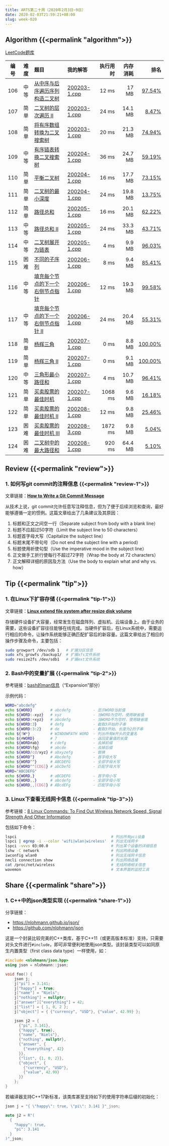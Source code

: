 ```yaml
---
title: ARTS第二十周（2020年2月3日~9日）
date: 2020-02-03T21:59:21+08:00
slug: week-020
---
```


## Algorithm {{<permalink "algorithm">}}

[LeetCode题库](https://leetcode-cn.com/problemset/all/)

| 编号 | 难度 | 题目 | 我的解答 | 执行用时 | 内存消耗 | 排名 |
|:----:|:----:|:-----|:---------|---------:|---------:|-----:|
| 106 | 中等 | [从中序与后序遍历序列构造二叉树](https://leetcode-cn.com/problems/construct-binary-tree-from-inorder-and-postorder-traversal/) | [200203-1.cpp](https://github.com/yanlinlin82/leetcode/blob/master/00106_construct-binary-tree-from-inorder-and-postorder-traversal/200203-1.cpp) | 12 ms | 17 MB | [97.54%](https://leetcode-cn.com/submissions/detail/45568376/) |
| 107 | 简单 | [二叉树的层次遍历 II](https://leetcode-cn.com/problems/binary-tree-level-order-traversal-ii/) | [200203-1.cpp](https://github.com/yanlinlin82/leetcode/blob/master/00107_binary-tree-level-order-traversal-ii/200203-1.cpp) | 24 ms | 14.1 MB | [8.47%](https://leetcode-cn.com/submissions/detail/45570357/) |
| 108 | 简单 | [将有序数组转换为二叉搜索树](https://leetcode-cn.com/problems/convert-sorted-array-to-binary-search-tree/) | [200203-1.cpp](https://github.com/yanlinlin82/leetcode/blob/master/00108_convert-sorted-array-to-binary-search-tree/200203-1.cpp) | 20 ms | 21.3 MB | [74.94%](https://leetcode-cn.com/submissions/detail/45572622/) |
| 109 | 中等 | [有序链表转换二叉搜索树](https://leetcode-cn.com/problems/convert-sorted-list-to-binary-search-tree/) | [200204-1.cpp](https://github.com/yanlinlin82/leetcode/blob/master/00109_convert-sorted-list-to-binary-search-tree/200204-1.cpp) | 36 ms | 24.7 MB | [59.19%](https://leetcode-cn.com/submissions/detail/45705211/) |
| 110 | 简单 | [平衡二叉树](https://leetcode-cn.com/problems/balanced-binary-tree/) | [200204-1.cpp](https://github.com/yanlinlin82/leetcode/blob/master/00110_balanced-binary-tree/200204-1.cpp) | 16 ms | 17.7 MB | [73.15%](https://leetcode-cn.com/submissions/detail/45707306/) |
| 111 | 简单 | [二叉树的最小深度](https://leetcode-cn.com/problems/minimum-depth-of-binary-tree/) | [200204-1.cpp](https://github.com/yanlinlin82/leetcode/blob/master/00111_minimum-depth-of-binary-tree/200204-1.cpp) | 24 ms | 19.8 MB | [13.75%](https://leetcode-cn.com/submissions/detail/45709126/) |
| 112 | 简单 | [路径总和](https://leetcode-cn.com/problems/path-sum/) | [200205-1.cpp](https://github.com/yanlinlin82/leetcode/blob/master/00112_path-sum/200205-1.cpp) | 16 ms | 20.1 MB | [62.22%](https://leetcode-cn.com/submissions/detail/45759151/) |
| 113 | 中等 | [路径总和 II](https://leetcode-cn.com/problems/path-sum-ii/) | [200205-1.cpp](https://github.com/yanlinlin82/leetcode/blob/master/00113_path-sum-ii/200205-1.cpp) | 24 ms | 33.3 MB | [43.71%](https://leetcode-cn.com/submissions/detail/45759466/) |
| 114 | 中等 | [二叉树展开为链表](https://leetcode-cn.com/problems/flatten-binary-tree-to-linked-list/) | [200205-1.cpp](https://github.com/yanlinlin82/leetcode/blob/master/00114_flatten-binary-tree-to-linked-list/200205-1.cpp) | 4 ms | 9.9 MB | [96.03%](https://leetcode-cn.com/submissions/detail/45759661/) |
| 115 | 困难 | [不同的子序列](https://leetcode-cn.com/problems/distinct-subsequences/) | [200206-1.cpp](https://github.com/yanlinlin82/leetcode/blob/master/00115_distinct-subsequences/200206-1.cpp) | 8 ms | 9.4 MB | [85.41%](https://leetcode-cn.com/submissions/detail/45908211/) |
| 116 | 中等 | [填充每个节点的下一个右侧节点指针](https://leetcode-cn.com/problems/populating-next-right-pointers-in-each-node/) | [200206-1.cpp](https://github.com/yanlinlin82/leetcode/blob/master/00116_populating-next-right-pointers-in-each-node/200206-1.cpp) | 12 ms | 19.3 MB | [99.58%](https://leetcode-cn.com/submissions/detail/45910813/) |
| 117 | 中等 | [填充每个节点的下一个右侧节点指针 II](https://leetcode-cn.com/problems/populating-next-right-pointers-in-each-node-ii/) | [200206-1.cpp](https://github.com/yanlinlin82/leetcode/blob/master/00117_populating-next-right-pointers-in-each-node-ii/200206-1.cpp) | 24 ms | 20.4 MB | [55.31%](https://leetcode-cn.com/submissions/detail/45911091/) |
| 118 | 简单 | [杨辉三角](https://leetcode-cn.com/problems/pascals-triangle/) | [200207-1.cpp](https://github.com/yanlinlin82/leetcode/blob/master/00118_pascals-triangle/200207-1.cpp) | 0 ms | 8.8 MB | [100.00%](https://leetcode-cn.com/submissions/detail/46058522/) |
| 119 | 简单 | [杨辉三角 II](https://leetcode-cn.com/problems/pascals-triangle-ii/) | [200207-1.cpp](https://github.com/yanlinlin82/leetcode/blob/master/00119_pascals-triangle-ii/200207-1.cpp) | 0 ms | 9.1 MB | [100.00%](https://leetcode-cn.com/submissions/detail/46058660/) |
| 120 | 中等 | [三角形最小路径和](https://leetcode-cn.com/problems/triangle/) | [200207-1.cpp](https://github.com/yanlinlin82/leetcode/blob/master/00120_triangle/200207-1.cpp) | 4 ms | 10.7 MB | [96.41%](https://leetcode-cn.com/submissions/detail/46059125/) |
| 121 | 简单 | [买卖股票的最佳时机](https://leetcode-cn.com/problems/best-time-to-buy-and-sell-stock/) | [200207-1.cpp](https://github.com/yanlinlin82/leetcode/blob/master/00121_best-time-to-buy-and-sell-stock/200207-1.cpp) | 1068 ms | 9.6 MB | [16.18%](https://leetcode-cn.com/submissions/detail/46059292/) |
| 122 | 简单 | [买卖股票的最佳时机 II](https://leetcode-cn.com/problems/best-time-to-buy-and-sell-stock-ii/) | [200208-1.cpp](https://github.com/yanlinlin82/leetcode/blob/master/00122_best-time-to-buy-and-sell-stock-ii/200208-1.cpp) | 12 ms | 9.8 MB | [25.46%](https://leetcode-cn.com/submissions/detail/46192899/) |
| 123 | 困难 | [买卖股票的最佳时机 III](https://leetcode-cn.com/problems/best-time-to-buy-and-sell-stock-iii/) | [200208-3.cpp](https://github.com/yanlinlin82/leetcode/blob/master/00123_best-time-to-buy-and-sell-stock-iii/200208-3.cpp) | 1872 ms | 9.8 MB | [5.04%](https://leetcode-cn.com/submissions/detail/46200848/) |
| 124 | 困难 | [二叉树中的最大路径和](https://leetcode-cn.com/problems/binary-tree-maximum-path-sum/) | [200208-1.cpp](https://github.com/yanlinlin82/leetcode/blob/master/00124_binary-tree-maximum-path-sum/200208-1.cpp) | 920 ms | 64.4 MB | [5.10%](https://leetcode-cn.com/submissions/detail/46202002/) |

## Review {{<permalink "review">}}

### 1. 如何写git commit的注释信息 {{<permalink "review-1">}}

文章链接：**[How to Write a Git Commit Message](https://chris.beams.io/posts/git-commit/)**

从技术上说，git commit允许任意写注释信息，但为了便于后续浏览和查询，最好能够遵循一定的惯例。这篇文章给出了几条建议及其原因：

1. 标题和正文之间空一行（Separate subject from body with a blank line）
2. 标题不应超过50字符（Limit the subject line to 50 characters）
3. 标题首字母大写（Capitalize the subject line）
4. 标题末尾不带句号（Do not end the subject line with a period）
5. 标题使用祈使句型（Use the imperative mood in the subject line）
6. 正文做手工折行使每行不超过72字符（Wrap the body at 72 characters）
7. 正文解释详细的原因及方法（Use the body to explain what and why vs. how）

## Tip {{<permalink "tip">}}

### 1. 在Linux下扩容存储 {{<permalink "tip-1">}}

文章链接：**[Linux extend file system after resize disk volume](https://www.cyberciti.biz/faq/linux-extend-file-system-after-resize-disk-volume/)**

存储硬件设备扩大容量，经常发生在磁盘阵列、虚拟机、云端设备上。由于业务的需要，这些设备扩容往往能够在线完成。当硬件扩容后，在Linux系统中，需要运行相应的命令，让操作系统能够正确匹配扩容后的新容量。这篇文章给出了相应的操作步骤及命令，主要包括：

```sh
sudo growpart /dev/sdb 1   # 扩展分区信息
sudo xfs_growfs /backup1/  # 扩展xfs文件系统
sudo resize2fs /dev/sdb1   # 扩展ext文件系统
```

### 2. Bash中的变量扩展 {{<permalink "tip-2">}}

参考链接：[bash的man信息](https://linux.die.net/man/1/bash)（“Expansion”部分）

示例代码：

```sh
WORD="abcdefg"
echo ${WORD}        # abcdefg          - 显示WORD当前值
echo ${WORD:-xyz}   # xyz              - 当WORD为空时，使用缺省值
echo ${WORD:+xyz}   # abcdefg          - 当WORD不为空时，使用缺省值
echo ${WORD:3}      # defg             - 截取3开始的子串
echo ${WORD:3:2}    # de               - 截取3开始、长度为2的子串
echo ${!W*}         # WINDOWPATH WORD  - 列出所有W开头的变量名
echo ${#WORD}       # 7                - 返回变量值的长度
echo ${WORD#ab}     # cdefg            - 去掉前缀
echo ${WORD%fg}     # abcde            - 去掉后缀
echo ${WORD/cd/xyz} # abxyzefg         - 替换
echo ${WORD^}       # Abcdefg          - 首字母大写
echo ${WORD^^}      # ABCDEFG          - 全部字母大写
echo ${WORD^^[CDG]} # abCDefG          - 匹配字母大写
WORD="ABCDEFG"
echo ${WORD,}       # aBCDEFG          - 首字母小写
echo ${WORD,,}      # abcdefg          - 全部字母小写
echo ${WORD,,[CDG]} # ABcdEFg          - 匹配字母小写
```

### 3. Linux下查看无线网卡信息 {{<permalink "tip-3">}}

参考链接：[8 Linux Commands: To Find Out Wireless Network Speed, Signal Strength And Other Information](https://www.cyberciti.biz/tips/linux-find-out-wireless-network-speed-signal-strength.html)

包括如下命令：

```sh
lspci                                          # 列出所有pci设备
lspci | egrep -i --color 'wifi|wlan|wireless'  # 列出无线网卡
lspci -vvvs 03:00.0                            # 列出某个设备的详细信息
lshw -C network                                # 列出网络设备
iwconfig wlan0                                 # 列出无线网卡信息
nmcli connection show                          # 列出网络连接
cat /proc/net/wireless                         # 无线网络相关信息
wavemon                                        # 文本界面的监控工具
```

## Share {{<permalink "share">}}

### 1. C++中的json类型实现 {{<permalink "share-1">}}

分享链接：

* <https://nlohmann.github.io/json/>
* <https://github.com/nlohmann/json>

这是一个封装比较完美的C++类库，基于C++11（或更高版本标准）支持，只需要对头文件进行`#include`，即可非常便利地使用json类型。该封装类型可以如同原生内置类型（first class data type）一样使用，如：

```cpp
#include <nlohmann/json.hpp>
using json = nlohmann::json;

void foo() {
    json j;
    j["pi"] = 3.141;
    j["happy"] = true;
    j["name"] = "Niels";
    j["nothing"] = nullptr;
    j["answer"]["everything"] = 42;
    j["list"] = { 1, 0, 2 };
    j["object"] = { {"currency", "USD"}, {"value", 42.99} };

    json j2 = {
      {"pi", 3.141},
      {"happy", true},
      {"name", "Niels"},
      {"nothing", nullptr},
      {"answer", {
        {"everything", 42}
      }},
      {"list", {1, 0, 2}},
      {"object", {
        {"currency", "USD"},
        {"value", 42.99}
      }}
    };
}
```

若编译器支持C++17新标准，该类库甚至支持如下的使用字符串后缀的初始化：

```cpp
json j = "{ \"happy\": true, \"pi\": 3.141 }"_json;

auto j2 = R"(
  {
    "happy": true,
    "pi": 3.141
  }
)"_json;
```
